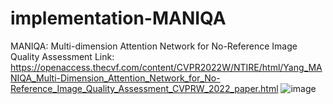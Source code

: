 # implementation-MANIQA
MANIQA: Multi-dimension Attention Network for No-Reference Image Quality Assessment
Link: https://openaccess.thecvf.com/content/CVPR2022W/NTIRE/html/Yang_MANIQA_Multi-Dimension_Attention_Network_for_No-Reference_Image_Quality_Assessment_CVPRW_2022_paper.html
![image](https://github.com/Lee-junseok1025/implementation-MANIQA/assets/76034489/a693e789-f8db-4efd-b342-7578e3ef1ab8)
